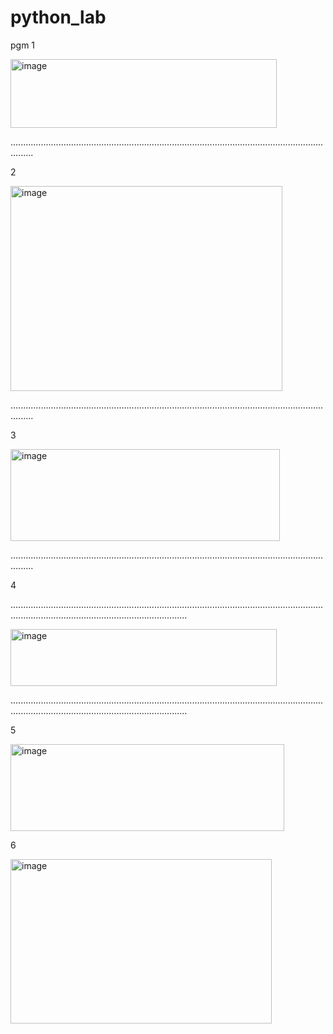 # python_lab

pgm 1




<img width="426" height="110" alt="image" src="https://github.com/user-attachments/assets/a298a360-cf82-49ac-a381-2b88d4b7db1c" />












.....................................................................................................................................





2



<img width="435" height="328" alt="image" src="https://github.com/user-attachments/assets/285d049c-45ef-4952-bcb5-d73eb2287824" />













.....................................................................................................................................




3



<img width="431" height="147" alt="image" src="https://github.com/user-attachments/assets/f5196323-598e-448f-91a9-75d1fe7bdda7" />













.....................................................................................................................................



4






..................................................................................................................................................................................................



<img width="426" height="91" alt="image" src="https://github.com/user-attachments/assets/3249d73a-975f-4c5b-9fd1-c0618e5e0745" />







..................................................................................................................................................................................................



5








<img width="438" height="139" alt="image" src="https://github.com/user-attachments/assets/df28059d-f4b7-4a71-b8e7-dbff5d5ab4d8" />












6





<img width="418" height="263" alt="image" src="https://github.com/user-attachments/assets/0a54ab71-ba5b-4aec-881d-668f1fc8eda2" />








